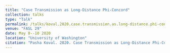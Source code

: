 ```yaml
---
title: "Case Transmission as Long-Distance Phi-Concord"
collection: talks
type: "Talk"
permalink: /talks/koval.2020.case.transmission.as.long-distance.phi-concord
venue: "FASL 29"
date: May 8--10 2020
location: "University of Washington"
citation: "Pasha Koval. 2020. Case Transmission as Long-Distance Phi-Concord (Talk). FASL 29. University of Washington. May 8--10."
---
```

